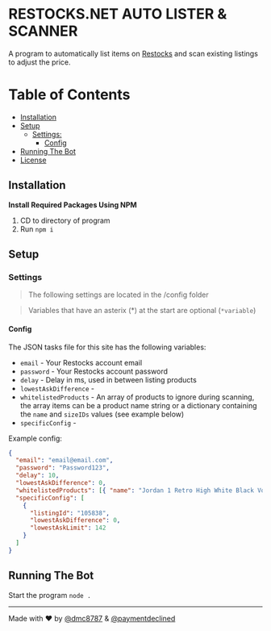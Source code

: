 # RESTOCKS.NET AUTO LISTER & SCANNER

A program to automatically list items on [Restocks](https://restocks.net/) and scan existing listings to adjust the price.
# Table of Contents

- [Installation](#installation)
- [Setup](#setup)
  - [Settings:](#settings)
    - [Config](#cconfig)
- [Running The Bot](#running-the-program)
- [License](#license)

## Installation

**Install Required Packages Using NPM**

1. CD to directory of program
2. Run `npm i`

## Setup

### Settings

> The following settings are located in the /config folder

> Variables that have an asterix (*) at the start are optional (`*variable`)

#### Config

The JSON tasks file for this site has the following variables:

- `email` - Your Restocks account email 
- `password` - Your Restocks account password
- `delay` - Delay in ms, used in between listing products
- `lowestAskDifference` - 
- `whitelistedProducts` - An array of products to ignore during scanning, the array items can be a product name string or a dictionary containing the `name` and `sizeIDs` values (see example below) 
- `specificConfig` - 


Example config:

```json
{
  "email": "email@email.com",
  "password": "Password123",
  "delay": 10,
  "lowestAskDifference": 0,
  "whitelistedProducts": [{ "name": "Jordan 1 Retro High White Black Volt University Gold", "sizeIDs": ["5", "22"] }],
  "specificConfig": [
    {
      "listingId": "105838",
      "lowestAskDifference": 0,
      "lowestAskLimit": 142
    }
  ]
}
```
## Running The Bot

Start the program `node .`

---

Made with ❤ by [@dmc8787](https://twitter.com/dmc8787) & [@paymentdeclined](https://twitter.com/paymentdecIined)